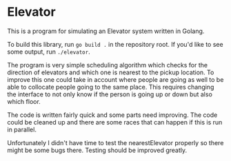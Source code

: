 # Elevator

This is a program for simulating an Elevator system written in Golang.

To build this library, run `go build .` in the repository root. If you'd like
to see some output, run `./elevator`.

The program is very simple scheduling algorithm which checks for the direction
of elevators and which one is nearest to the pickup location. To improve this
one could take in account where people are going as well to be able to
collocate people going to the same place. This requires changing the
interface to not only know if the person is going up or down but also which
floor.

The code is written fairly quick and some parts need improving. The code could
be cleaned up and there are some races that can happen if this is run in
parallel.

Unfortunately I didn't have time to test the nearestElevator properly so there
might be some bugs there. Testing should be improved greatly.
